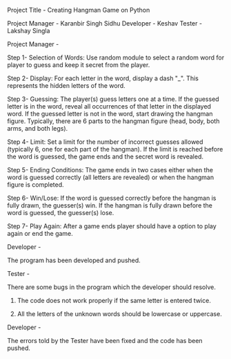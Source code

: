 Project Title - Creating Hangman Game on Python

Project Manager - Karanbir Singh Sidhu
Developer - Keshav
Tester - Lakshay Singla

Project Manager -

Step 1- Selection of Words: Use random module to select a random word for player to guess and keep it secret from the player.

Step 2- Display: For each letter in the word, display a dash "_". This represents the hidden letters of the word.

Step 3- Guessing: The  player(s) guess letters one at a time. If the guessed letter is in the word, reveal all occurrences of that letter in the displayed word. If the guessed letter is not in the word, start drawing the hangman figure. Typically, there are 6 parts to the hangman figure (head, body, both arms, and both legs).

Step 4- Limit: Set a limit for the number of incorrect guesses allowed (typically 6, one for each part of the hangman). If the limit is reached before the word is guessed, the game ends and the secret word is revealed.

Step 5- Ending Conditions: The game ends in two cases either when the word is guessed correctly (all letters are revealed) or when the hangman figure is completed.

Step 6- Win/Lose: If the word is guessed correctly before the hangman is fully drawn, the guesser(s) win. If the hangman is fully drawn before the word is guessed, the guesser(s) lose.

Step 7- Play Again: After a game ends player should have a option to play again or end the game.


Developer -

The program has been developed and pushed.

Tester -

There are some bugs in the program which the developer should resolve.

  1. The code does not work properly if the same letter is entered twice.

  2. All the letters of the unknown words should be lowercase or uppercase.


Developer -

The errors told by the Tester have been fixed and the code has been pushed.